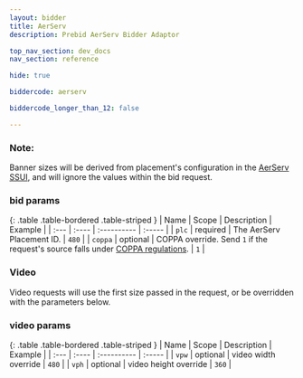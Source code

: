 ```yaml
---
layout: bidder
title: AerServ
description: Prebid AerServ Bidder Adaptor

top_nav_section: dev_docs
nav_section: reference

hide: true

biddercode: aerserv

biddercode_longer_than_12: false

---
```


### Note:
Banner sizes will be derived from placement's configuration in the [AerServ SSUI](https://platform.aerserv.com/), and will ignore the values within the bid request.

### bid params

{: .table .table-bordered .table-striped }
| Name    | Scope    | Description                                                                                                                                                                                           | Example |
| :---    | :----    | :----------                                                                                                                                                                                           | :-----  |
| `plc`   | required | The AerServ Placement ID.                                                                                                                                                                             | `480`   |
| `coppa` | optional | COPPA override. Send `1` if the request's source falls under [COPPA regulations](://www.ftc.gov/enforcement/rules/rulemaking-regulatory-reform-proceedings/childrens-online-privacy-protection-rule). | `1`     |

<a name="aerserv-video"></a>

### Video
Video requests will use the first size passed in the request, or be overridden with the parameters below.

### video params

{: .table .table-bordered .table-striped }
| Name    | Scope    | Description           | Example |
| :---    | :----    | :----------           | :-----  |
| `vpw`   | optional | video width override  | `480`   |
| `vph`   | optional | video height override | `360`   |
